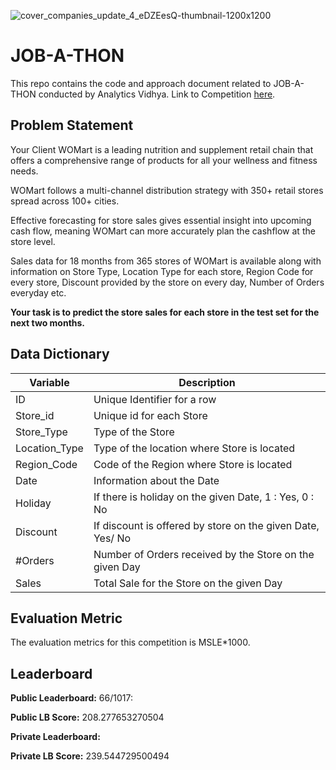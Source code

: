 ![cover_companies_update_4_eDZEesQ-thumbnail-1200x1200](https://user-images.githubusercontent.com/25604111/133938497-52557cc6-3508-4908-909b-92501aaa3d6a.png)


# JOB-A-THON
This repo contains the code and approach document related to JOB-A-THON conducted by Analytics Vidhya.
Link to Competition [here](https://datahack.analyticsvidhya.com/contest/job-a-thon-september-2021/).

## Problem Statement
Your Client WOMart is a leading nutrition and supplement retail chain that offers a comprehensive range of products for all your wellness and fitness needs. 

WOMart follows a multi-channel distribution strategy with 350+ retail stores spread across 100+ cities. 

Effective forecasting for store sales gives essential insight into upcoming cash flow, meaning WOMart can more accurately plan the cashflow at the store level.

Sales data for 18 months from 365 stores of WOMart is available along with information on Store Type, Location Type for each store, Region Code for every store, Discount provided by the store on every day, Number of Orders everyday etc.

**Your task is to predict the store sales for each store in the test set for the next two months.**


## Data Dictionary

| __Variable__ | __Description__ |
|-------------|------------|
| ID          | Unique Identifier for a row     |
| Store_id         | Unique id for each Store |
| Store_Type |Type of the Store |
| Location_Type | Type of the location where Store is located |
| Region_Code | Code of the Region where Store is located |
| Date | Information about the Date |
| Holiday | If there is holiday on the given Date, 1 : Yes, 0 : No |
| Discount | If discount is offered by store on the given Date, Yes/ No |
| #Orders | Number of Orders received by the Store on the given Day |
| Sales | Total Sale for the Store on the given Day |


## Evaluation Metric
The evaluation metrics for this competition is MSLE*1000.

## Leaderboard
**Public Leaderboard:** 66/1017: 

**Public LB Score:** 208.277653270504

**Private Leaderboard:** 

**Private LB Score:** 239.544729500494

